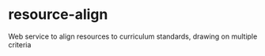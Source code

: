 # resource-align
Web service to align resources to curriculum standards, drawing on multiple criteria
